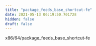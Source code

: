 ```yaml
---
title: "package_feeds_base_shortcut-fe"
date: 2021-05-13 06:19:50.701728
hidden: false
draft: false
---
```


x86/64/package_feeds_base_shortcut-fe

